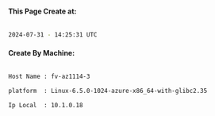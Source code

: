
   
#### This Page Create at:

```bash

2024-07-31 - 14:25:31 UTC

```

#### Create By Machine:

```bash

Host Name : fv-az1114-3

platform  : Linux-6.5.0-1024-azure-x86_64-with-glibc2.35

Ip Local  : 10.1.0.18

```

